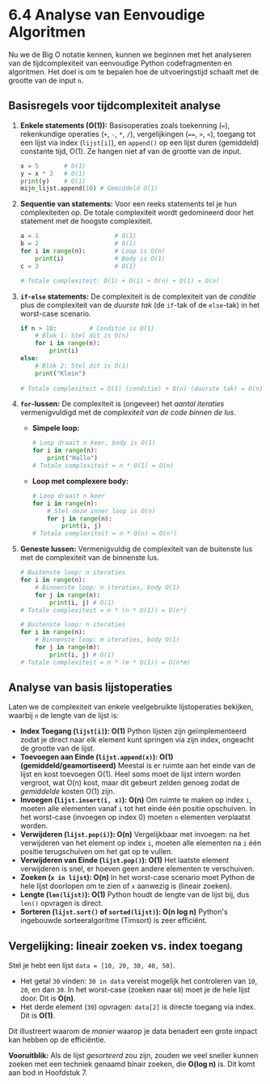 # 6.4 Analyse van Eenvoudige Algoritmen

Nu we de Big O notatie kennen, kunnen we beginnen met het analyseren van de tijdcomplexiteit van eenvoudige Python codefragmenten en algoritmen. Het doel is om te bepalen hoe de uitvoeringstijd schaalt met de grootte van de input `n`.

## Basisregels voor tijdcomplexiteit analyse

1.  **Enkele statements (O(1)):** Basisoperaties zoals toekenning (`=`), rekenkundige operaties (`+`, `-`, `*`, `/`), vergelijkingen (`==`, `>`, `<`), toegang tot een lijst via index (`lijst[i]`), en `append()` op een lijst duren (gemiddeld) constante tijd, O(1). Ze hangen niet af van de grootte van de input.

    ```python
    x = 5       # O(1)
    y = x * 2   # O(1)
    print(y)    # O(1)
    mijn_lijst.append(10) # Gemiddeld O(1)
    ```

2.  **Sequentie van statements:** Voor een reeks statements tel je hun complexiteiten op. De totale complexiteit wordt gedomineerd door het statement met de hoogste complexiteit.

    ```python
    a = 1                     # O(1)
    b = 2                     # O(1)
    for i in range(n):        # Loop is O(n)
        print(i)              # Body is O(1)
    c = 3                     # O(1)
    
    # Totale complexiteit: O(1) + O(1) + O(n) + O(1) = O(n)
    ```

3.  **`if-else` statements:** De complexiteit is de complexiteit van de *conditie* plus de complexiteit van de *duurste tak* (de `if`-tak of de `else`-tak) in het worst-case scenario.

    ```python
    if n > 10:         # Conditie is O(1)
        # Blok 1: Stel dit is O(n)
        for i in range(n):
            print(i)
    else:
        # Blok 2: Stel dit is O(1)
        print("Klein")
        
    # Totale complexiteit = O(1) (conditie) + O(n) (duurste tak) = O(n)
    ```

4.  **`for`-lussen:** De complexiteit is (ongeveer) het *aantal iteraties* vermenigvuldigd met de *complexiteit van de code binnen de lus*.

    *   **Simpele loop:**
        ```python
        # Loop draait n keer, body is O(1)
        for i in range(n):
            print("Hallo") 
        # Totale complexiteit = n * O(1) = O(n)
        ```

    *   **Loop met complexere body:**
        ```python
        # Loop draait n keer
        for i in range(n):
            # Stel deze inner loop is O(n)
            for j in range(n):
                print(i, j)
        # Totale complexiteit = n * O(n) = O(n²)
        ```

5.  **Geneste lussen:** Vermenigvuldig de complexiteit van de buitenste lus met de complexiteit van de binnenste lus.

    ```python
    # Buitenste loop: n iteraties
    for i in range(n):
        # Binnenste loop: n iteraties, body O(1)
        for j in range(n):
            print(i, j) # O(1)
    # Totale complexiteit = n * (n * O(1)) = O(n²)
    ```

    ```python
    # Buitenste loop: n iteraties
    for i in range(n):
        # Binnenste loop: m iteraties, body O(1)
        for j in range(m):
            print(i, j) # O(1)
    # Totale complexiteit = n * (m * O(1)) = O(n*m)
    ```

## Analyse van basis lijstoperaties

Laten we de complexiteit van enkele veelgebruikte lijstoperaties bekijken, waarbij `n` de lengte van de lijst is:

*   **Index Toegang (`lijst[i]`): O(1)**
    Python lijsten zijn geïmplementeerd zodat je direct naar elk element kunt springen via zijn index, ongeacht de grootte van de lijst.
*   **Toevoegen aan Einde (`lijst.append(x)`): O(1) (gemiddeld/geamortiseerd)**
    Meestal is er ruimte aan het einde van de lijst en kost toevoegen O(1). Heel soms moet de lijst intern worden vergroot, wat O(n) kost, maar dit gebeurt zelden genoeg zodat de *gemiddelde* kosten O(1) zijn.
*   **Invoegen (`lijst.insert(i, x)`): O(n)**
    Om ruimte te maken op index `i`, moeten alle elementen vanaf `i` tot het einde één positie opschuiven. In het worst-case (invoegen op index 0) moeten `n` elementen verplaatst worden.
*   **Verwijderen (`lijst.pop(i)`): O(n)**
    Vergelijkbaar met invoegen: na het verwijderen van het element op index `i`, moeten alle elementen na `i` één positie terugschuiven om het gat op te vullen.
*   **Verwijderen van Einde (`lijst.pop()`): O(1)**
    Het laatste element verwijderen is snel, er hoeven geen andere elementen te verschuiven.
*   **Zoeken (`x in lijst`): O(n)**
    In het worst-case scenario moet Python de hele lijst doorlopen om te zien of `x` aanwezig is (lineair zoeken).
*   **Lengte (`len(lijst)`): O(1)**
    Python houdt de lengte van de lijst bij, dus `len()` opvragen is direct.
*   **Sorteren (`lijst.sort()` of `sorted(lijst)`): O(n log n)**
    Python's ingebouwde sorteeralgoritme (Timsort) is zeer efficiënt.

## Vergelijking: lineair zoeken vs. index toegang

Stel je hebt een lijst `data = [10, 20, 30, 40, 50]`.

*   Het getal `30` vinden: `30 in data` vereist mogelijk het controleren van `10`, `20`, en dan `30`. In het worst-case (zoeken naar `60`) moet je de hele lijst door. Dit is **O(n)**.
*   Het derde element (`30`) opvragen: `data[2]` is directe toegang via index. Dit is **O(1)**.

Dit illustreert waarom de *manier* waarop je data benadert een grote impact kan hebben op de efficiëntie.

**Vooruitblik:** Als de lijst *gesorteerd* zou zijn, zouden we veel sneller kunnen zoeken met een techniek genaamd binair zoeken, die **O(log n)** is. Dit komt aan bod in Hoofdstuk 7. 